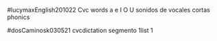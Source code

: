 #lucymaxEnglish201022 Cvc words a e I O U sonidos de vocales cortas phonics

#dosCaminosk030521 cvcdictation segmento 1list 1

